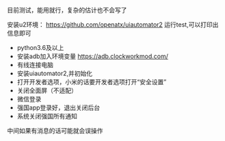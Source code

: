目前测试，能用就行，复杂的估计也不会写了


安装u2环境： https://github.com/openatx/uiautomator2
运行test,可以打印出信息即可

* python3.6及以上
* 安装adb加入环境变量 https://adb.clockworkmod.com/
* 有线连接电脑
* 安装uiautomator2,并初始化
* 打开开发者选项，小米的话要开发者选项打开“安全设置”
* 关闭全面屏（不适配）
* 微信登录
* 强国app登录好，退出关闭后台
* 系统关闭强国所有通知

中间如果有消息的话可能就会误操作

